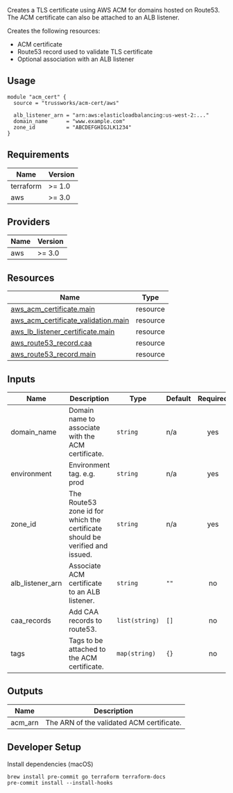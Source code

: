 Creates a TLS certificate using AWS ACM for domains hosted on Route53.
The ACM certificate can also be attached to an ALB listener.

Creates the following resources:

- ACM certificate
- Route53 record used to validate TLS certificate
- Optional association with an ALB listener

## Usage

```hcl
module "acm_cert" {
  source = "trussworks/acm-cert/aws"

  alb_listener_arn = "arn:aws:elasticloadbalancing:us-west-2:..."
  domain_name      = "www.example.com"
  zone_id          = "ABCDEFGHIGJLK1234"
}
```

<!-- BEGIN_TF_DOCS -->
## Requirements

| Name | Version |
|------|---------|
| terraform | >= 1.0 |
| aws | >= 3.0 |

## Providers

| Name | Version |
|------|---------|
| aws | >= 3.0 |

## Resources

| Name | Type |
|------|------|
| [aws_acm_certificate.main](https://registry.terraform.io/providers/hashicorp/aws/latest/docs/resources/acm_certificate) | resource |
| [aws_acm_certificate_validation.main](https://registry.terraform.io/providers/hashicorp/aws/latest/docs/resources/acm_certificate_validation) | resource |
| [aws_lb_listener_certificate.main](https://registry.terraform.io/providers/hashicorp/aws/latest/docs/resources/lb_listener_certificate) | resource |
| [aws_route53_record.caa](https://registry.terraform.io/providers/hashicorp/aws/latest/docs/resources/route53_record) | resource |
| [aws_route53_record.main](https://registry.terraform.io/providers/hashicorp/aws/latest/docs/resources/route53_record) | resource |

## Inputs

| Name | Description | Type | Default | Required |
|------|-------------|------|---------|:--------:|
| domain_name | Domain name to associate with the ACM certificate. | `string` | n/a | yes |
| environment | Environment tag. e.g. prod | `string` | n/a | yes |
| zone_id | The Route53 zone id for which the certificate should be verified and issued. | `string` | n/a | yes |
| alb_listener_arn | Associate ACM certificate to an ALB listener. | `string` | `""` | no |
| caa_records | Add CAA records to route53. | `list(string)` | `[]` | no |
| tags | Tags to be attached to the ACM certificate. | `map(string)` | `{}` | no |

## Outputs

| Name | Description |
|------|-------------|
| acm_arn | The ARN of the validated ACM certificate. |
<!-- END_TF_DOCS -->

## Developer Setup

Install dependencies (macOS)

```shell
brew install pre-commit go terraform terraform-docs
pre-commit install --install-hooks
```
